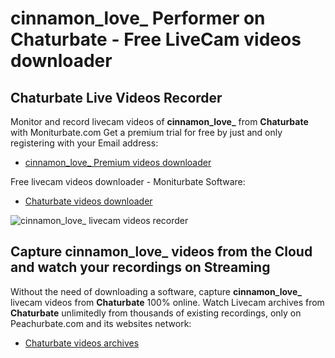 # cinnamon_love_ Performer on Chaturbate - Free LiveCam videos downloader

## Chaturbate Live Videos Recorder

Monitor and record livecam videos of **cinnamon_love_** from **Chaturbate** with Moniturbate.com
Get a premium trial for free by just and only registering with your Email address:
* [cinnamon_love_ Premium videos downloader](https://moniturbate.com/request-demo-licence-key.html)

Free livecam videos downloader - Moniturbate Software:
* [Chaturbate videos downloader](https://moniturbate.com/moniturbate-download-software.html)

![cinnamon_love_ livecam videos recorder](https://peachurnet.com/templates/moniturbate-software.png)


## Capture cinnamon_love_ videos from the Cloud and watch your recordings on Streaming

Without the need of downloading a software, capture **cinnamon_love_** livecam videos from **Chaturbate** 100% online.
Watch Livecam archives from **Chaturbate** unlimitedly from thousands of existing recordings, only on Peachurbate.com and its websites network:
* [Chaturbate videos archives](https://peachurnet.com/)